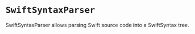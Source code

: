 # ``SwiftSyntaxParser``

SwiftSyntaxParser allows parsing Swift source code into a SwiftSyntax tree.